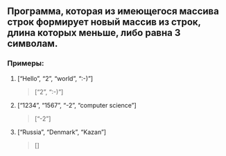 ## Программа, которая из имеющегося массива строк формирует новый массив из строк, длина которых меньше, либо равна 3 символам. 

### Примеры:
1. [“Hello”, “2”, “world”, “:-)”]
    > [“2”, “:-)”]
2. [“1234”, “1567”, “-2”, “computer science”]
    > [“-2”]
3. [“Russia”, “Denmark”, “Kazan”]
    > []